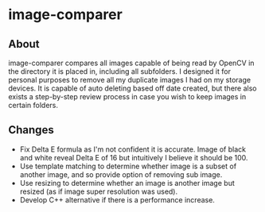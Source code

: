 # image-comparer

## About

image-comparer compares all images capable of being read by OpenCV in the directory it is placed in, including all subfolders. I designed it for personal purposes to remove all my duplicate images I had on my storage devices. It is capable of auto deleting based off date created, but there also exists a step-by-step review process in case you wish to keep images in certain folders.

## Changes

- Fix Delta E formula as I'm not confident it is accurate. Image of black and white reveal Delta E of 16 but intuitively I believe it should be 100.
- Use template matching to determine whether image is a subset of another image, and so provide option of removing sub image.
- Use resizing to determine whether an image is another image but resized (as if image super resolution was used).
- Develop C++ alternative if there is a performance increase.
